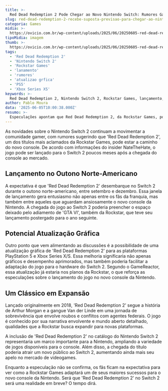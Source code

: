 ```yaml
---
title: >-
  Red Dead Redemption 2 Pode Chegar ao Novo Nintendo Switch: Rumores Ganham Força
slug: red-dead-redemption-2-recebe-suposta-previsao-para-chegar-ao-nintendo-switch-2
categoria: Games
midia: >-
  https://ovicio.com.br/wp-content/uploads/2025/06/20250605-red-dead-redemption-2-no-nintendo-switch-2.webp
tipoMidia: imagem
thumb: >-
  https://ovicio.com.br/wp-content/uploads/2025/06/20250605-red-dead-redemption-2-no-nintendo-switch-2.webp
tags:
  - 'Red Dead Redemption 2'
  - 'Nintendo Switch 2'
  - 'Rockstar Games'
  - 'lanamento'
  - 'rumores'
  - 'atualizao grfica'
  - 'PS5'
  - 'Xbox Series XS'
keywords: >-
  Red Dead Redemption 2, Nintendo Switch 2, Rockstar Games, lançamento, rumores, atualização gráfica, PS5, Xbox Series X/S
author: Pablo Moura
data: '2025-06-05T10:00:38.000Z'
resumo: >-
  Especulações apontam que Red Dead Redemption 2, da Rockstar Games, pode ser lançado para o Nintendo Switch 2 ainda este ano. A notícia vem acompanhada de rumores sobre uma atualização do game para PS5 e Xbox Series X/S.
---
```


As novidades sobre o Nintendo Switch 2 continuam a movimentar a comunidade gamer, com rumores sugerindo que 'Red Dead Redemption 2', um dos títulos mais aclamados da Rockstar Games, pode estar a caminho do novo console. De acordo com informações do insider NateTheHate, o jogo pode ser lançado para o Switch 2 poucos meses após a chegada do console ao mercado.

## Lançamento no Outono Norte-Americano

A expectativa é que 'Red Dead Redemption 2' desembarque no Switch 2 durante o outono norte-americano, entre setembro e dezembro. Essa janela de lançamento gera entusiasmo não apenas entre os fãs da franquia, mas também entre aqueles que aguardam ansiosamente o novo console da Nintendo. A chegada do jogo ao Switch 2 poderia preencher o espaço deixado pelo adiamento de 'GTA VI', também da Rockstar, que teve seu lançamento postergado para o ano seguinte.

## Potencial Atualização Gráfica

Outro ponto que vem alimentando as discussões é a possibilidade de uma atualização gráfica de 'Red Dead Redemption 2' para as plataformas PlayStation 5 e Xbox Series X/S. Essa melhoria significaria não apenas gráficos e desempenho aprimorados, mas também poderia facilitar a adaptação do jogo para o hardware do Switch 2. Segundo o GameReactor, essa atualização já estaria nos planos da Rockstar, o que reforça as especulações sobre o lançamento do jogo no novo console da Nintendo.

## Um Clássico em Expansão

Lançado originalmente em 2018, 'Red Dead Redemption 2' segue a história de Arthur Morgan e a gangue Van der Linde em uma jornada de sobrevivência que envolve roubos e conflitos com agentes federais. O jogo é conhecido por sua narrativa envolvente e mundo aberto detalhado, qualidades que a Rockstar busca expandir para novas plataformas.

A inclusão de 'Red Dead Redemption 2' no catálogo do Nintendo Switch 2 representaria um marco importante para a Nintendo, ampliando a variedade de jogos disponíveis para o console. Além disso, a chegada do título poderia atrair um novo público ao Switch 2, aumentando ainda mais seu apelo no mercado de videogames.

Enquanto a especulação não se confirma, os fãs ficam na expectativa para ver como a Rockstar Games adaptará um de seus maiores sucessos para o novo console da Nintendo. Será que 'Red Dead Redemption 2' no Switch 2 será uma realidade em breve? O tempo dirá.